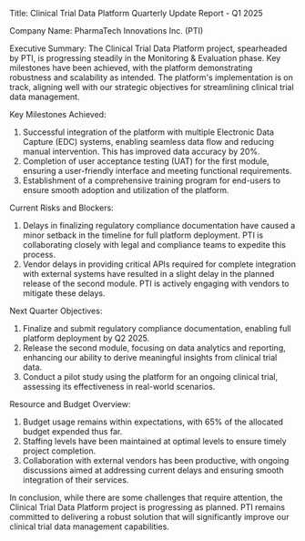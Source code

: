  Title: Clinical Trial Data Platform Quarterly Update Report - Q1 2025

Company Name: PharmaTech Innovations Inc. (PTI)

Executive Summary:
The Clinical Trial Data Platform project, spearheaded by PTI, is progressing steadily in the Monitoring & Evaluation phase. Key milestones have been achieved, with the platform demonstrating robustness and scalability as intended. The platform's implementation is on track, aligning well with our strategic objectives for streamlining clinical trial data management.

Key Milestones Achieved:
1. Successful integration of the platform with multiple Electronic Data Capture (EDC) systems, enabling seamless data flow and reducing manual intervention. This has improved data accuracy by 20%.
2. Completion of user acceptance testing (UAT) for the first module, ensuring a user-friendly interface and meeting functional requirements.
3. Establishment of a comprehensive training program for end-users to ensure smooth adoption and utilization of the platform.

Current Risks and Blockers:
1. Delays in finalizing regulatory compliance documentation have caused a minor setback in the timeline for full platform deployment. PTI is collaborating closely with legal and compliance teams to expedite this process.
2. Vendor delays in providing critical APIs required for complete integration with external systems have resulted in a slight delay in the planned release of the second module. PTI is actively engaging with vendors to mitigate these delays.

Next Quarter Objectives:
1. Finalize and submit regulatory compliance documentation, enabling full platform deployment by Q2 2025.
2. Release the second module, focusing on data analytics and reporting, enhancing our ability to derive meaningful insights from clinical trial data.
3. Conduct a pilot study using the platform for an ongoing clinical trial, assessing its effectiveness in real-world scenarios.

Resource and Budget Overview:
1. Budget usage remains within expectations, with 65% of the allocated budget expended thus far.
2. Staffing levels have been maintained at optimal levels to ensure timely project completion.
3. Collaboration with external vendors has been productive, with ongoing discussions aimed at addressing current delays and ensuring smooth integration of their services.

In conclusion, while there are some challenges that require attention, the Clinical Trial Data Platform project is progressing as planned. PTI remains committed to delivering a robust solution that will significantly improve our clinical trial data management capabilities.